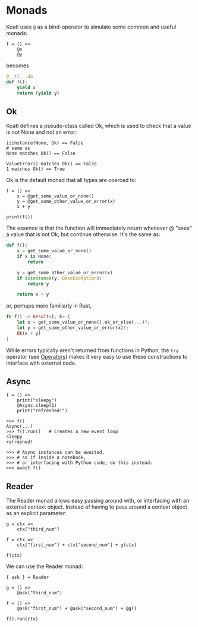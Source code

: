 # Monads

Koatl uses `@` as a bind-operator to simulate some common and useful monads:

```koatl
f = () =>
    @x
    @y
```

becomes

```python
@__tl__.do
def f():
    yield x
    return (yield y)
```

## Ok

Koatl defines a pseudo-class called Ok, which is used to check that a value is not None and not an error:

```koatl
isinstance(None, Ok) == False
# same as
None matches Ok() == False

ValueError() matches Ok() == False
1 matches Ok() == True
```

Ok is the default monad that all types are coerced to:

```koatl
f = () =>
    x = @get_some_value_or_none()
    y = @get_some_other_value_or_error(x)
    x + y

print(f())
```

The essence is that the function will immediately return whenever @ "sees" a value that is not Ok, but continue otherwise.
It's the same as:

```python
def f():
    x = get_some_value_or_none()
    if x is None:
        return

    y = get_some_other_value_or_error(x)
    if isinstance(y, BaseException):
        return y

    return x + y
```

or, perhaps more familiarly in Rust,

```rust
fn f() -> Result<T, E> {
    let x = get_some_value_or_none().ok_or_else(...)?;
    let y = get_some_other_value_or_error(x)?;
    Ok(x + y)
}
```

While errors typically aren't returned from functions in Python, the `try` operator (see [Operators](operators)) makes it very easy to use these constructions to interface with external code.

## Async

```koatl
f = () =>
    print("sleepy")
    @Async.sleep(1)
    print("refreshed!")

>>> f()
Async(...)
>>> f().run()   # creates a new event loop
sleepy
refreshed!

>>> # Async instances can be awaited,
>>> # so if inside a notebook,
>>> # or interfacing with Python code, do this instead:
>>> await f()
```

## Reader

The Reader monad allows easy passing around with, or interfacing with an external context object.
Instead of having to pass around a context object as an explicit parameter:

```koatl
g = ctx =>
    ctx["third_num"]

f = ctx =>
    ctx["first_num"] + ctx["second_num"] + g(ctx)

f(ctx)
```

We can use the Reader monad:

```koatl
{ ask } = Reader

g = () =>
    @ask("third_num")

f = () =>
    @ask("first_num") + @ask("second_num") + @g()

f().run(ctx)
```
